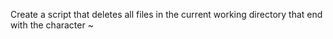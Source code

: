 Create a script that deletes all files in the current working directory that end with the character ~
